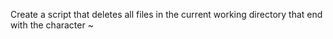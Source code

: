 Create a script that deletes all files in the current working directory that end with the character ~
